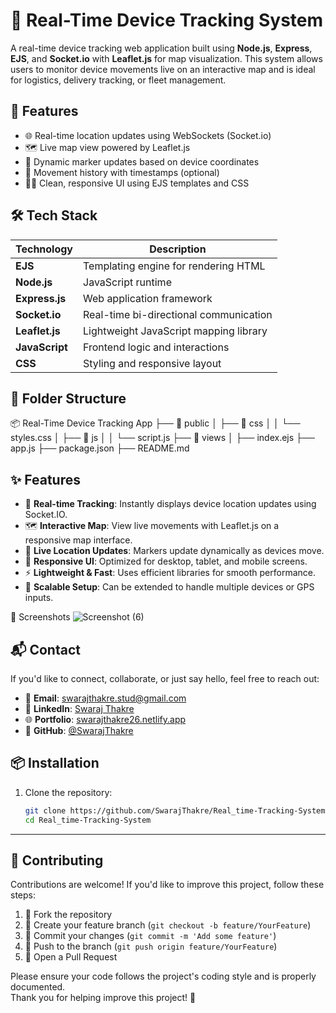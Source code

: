 # 📍 Real-Time Device Tracking System

A real-time device tracking web application built using **Node.js**, **Express**, **EJS**, and **Socket.io** with **Leaflet.js** for map visualization. This system allows users to monitor device movements live on an interactive map and is ideal for logistics, delivery tracking, or fleet management.

## 🚀 Features

- 🌐 Real-time location updates using WebSockets (Socket.io)
- 🗺️ Live map view powered by Leaflet.js
- 📌 Dynamic marker updates based on device coordinates
- 🧭 Movement history with timestamps (optional)
- 🧑‍💼 Clean, responsive UI using EJS templates and CSS

## 🛠 Tech Stack

| Technology     | Description                             |
| -------------- | --------------------------------------- |
| **EJS**        | Templating engine for rendering HTML    |
| **Node.js**    | JavaScript runtime                      |
| **Express.js** | Web application framework               |
| **Socket.io**  | Real-time bi-directional communication  |
| **Leaflet.js** | Lightweight JavaScript mapping library  |
| **JavaScript** | Frontend logic and interactions         |
| **CSS**        | Styling and responsive layout           |

## 📁 Folder Structure

📦 Real-Time Device Tracking App
├── 📂 public
│   ├── 📂 css
│   │   └── styles.css
│   ├── 📂 js
│   │   └── script.js
├── 📂 views
│   ├── index.ejs
├── app.js
├── package.json
├── README.md

## ✨ Features

- 🔴 **Real-time Tracking**: Instantly displays device location updates using Socket.IO.
- 🗺️ **Interactive Map**: View live movements with Leaflet.js on a responsive map interface.
- 📍 **Live Location Updates**: Markers update dynamically as devices move.
- 📱 **Responsive UI**: Optimized for desktop, tablet, and mobile screens.
- ⚡ **Lightweight & Fast**: Uses efficient libraries for smooth performance.
- 🔌 **Scalable Setup**: Can be extended to handle multiple devices or GPS inputs.


📸 Screenshots
![Screenshot (6)](https://github.com/user-attachments/assets/eb9dfb7a-5560-4e3e-83af-f636a158ecef)

## 📬 Contact

If you'd like to connect, collaborate, or just say hello, feel free to reach out:

- 📧 **Email**: [swarajthakre.stud@gmail.com](mailto:swarajthakre.stud@gmail.com)
- 💼 **LinkedIn**: [Swaraj Thakre](https://www.linkedin.com/in/swaraj-thakre2629)
- 🌐 **Portfolio**: [swarajthakre26.netlify.app](https://swarajthakre26.netlify.app)
- 🐙 **GitHub**: [@SwarajThakre](https://github.com/SwarajThakre)


## 📦 Installation

1. Clone the repository:
   ```bash
   git clone https://github.com/SwarajThakre/Real_time-Tracking-System.git
   cd Real_time-Tracking-System

---
## 🤝 Contributing

Contributions are welcome! If you'd like to improve this project, follow these steps:

1. 🍴 Fork the repository
2. 🔧 Create your feature branch (`git checkout -b feature/YourFeature`)
3. 📝 Commit your changes (`git commit -m 'Add some feature'`)
4. 🚀 Push to the branch (`git push origin feature/YourFeature`)
5. 🔄 Open a Pull Request

Please ensure your code follows the project's coding style and is properly documented.  
Thank you for helping improve this project! 💖



